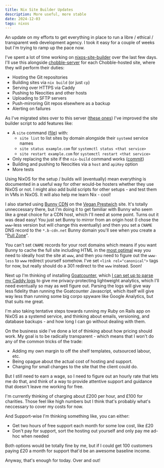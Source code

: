 ```yaml
---
title: Nix Site Builder Updates
description: More useful, more stable
date: 2024-12-03
tags: nixos
---
```


An update on my efforts to get everything in place to run a libre / ethical / transparent web development agency. I took it easy for a couple of weeks but I'm trying to ramp up the pace now.

I've spent a lot of time working on [nixos-site-builder](https://git.chobble.com/chobble/nixos-site-builder/) over the last few days. I'll use this alongside [chobble-server](https://git.chobble.com/chobble/chobble-server) for each Chobble-hosted site, where they will perform their duties:

- Hosting the Git repositories
- Building sites via `nix build` (or just `cp`)
- Serving over HTTPS via Caddy
- Pushing to Neocities and other hosts
- Uploading to SFTP servers
- Push-mirroring Git repos elsewhere as a backup
- Alerting on failures

As I've migrated sites over to this server ([these ones](https://git.chobble.com/hosted-by-chobble)) I've improved the site builder script to add features like:

- A `site` command ([file](https://git.chobble.com/chobble/nixos-site-builder/src/branch/main/lib/mkSiteCommands.nix)) with:
  - `site list` to list sites by domain alongside their `systemd` service names
  - `site status example.com` for `systemctl status <that service>`
  - `site restart example.com` for `systemctl restart <that service>`
- Only replacing the site if the `nix-build` command works ([commit](https://git.chobble.com/chobble/nixos-site-builder/commit/b6f7734d556ed14f1c55c6cc4df08ab1d14cd445))
- Building and pushing to Neocities via a `host` and `apiKey` option
- More tests

Using NixOS for the setup / builds will (eventually) mean everything is documented in a useful way for other would-be hosters whether they use NixOS or not. I might also add build scripts for other setups - and test them in VMs in NixOS. It will also help me learn Nix - cool!

I also started using [Bunny CDN](https://bunny.net/) on the [Vegan Prestwich](https://www.veganprestwich.co.uk) site. It's totally unneccessary there, but I'm doing it to get familiar with Bunny who seem like a great choice for a CDN host, which I'll need at some point. Turns out it was dead easy! You just set Bunny to mirror from an origin host (I chose the `www`-less version but will change this eventually) and then you set a `CNAME` DNS record to the `*.b-cdn.net` Bunny domain you'll see when you create a "[Pull Zone](https://dash.bunny.net/cdn)".

You can't set `CNAME` records for your root domains which means if you want Bunny to cache the full site including HTML in the [most optimal](https://bunny.net/blog/how-aname-dns-records-affect-cdn-routing/) way you need to ideally host the site at `www`, and then you need to figure out the `www-less` to `www` redirect yourself somehow. I've set `<link rel="canonical">` tags for now, but really should do a 301 redirect to the `www` instead. Soon!

Next up I'm thinking of installing [Goatcounter](https://www.goatcounter.com), which [I can set up to parse my Caddy logs](https://www.apalrd.net/posts/2023/studio_website/#goatcounter-service) to give me privacy-protecting lightweight analytics, which I'll need eventually so may as well figure out. Parsing the logs will give way less fidelity than running the Goatcounter Javascript, which itself will give way less than running some big corpo spyware like Google Analytics, but that suits me great.

I'm also taking tentative steps towards running my Ruby on Rails app on NixOS as a systemd service, and thinking about emails, versioning, and database backups - and how long I can go without dealing with them.

On the business side I've done a lot of thinking about how pricing should work. My goal is to be radically transparent - which means that I won't do any of the common tricks of the trade:

- Adding my own margin to off the shelf templates, outsourced labour, etc.
- Being opague about the actual cost of hosting and support.
- Charging for small changes to the site that the client could do.

But I still need to earn a wage, so I need to figure out an hourly rate that lets me do that, and think of a way to provide attentive support and guidance that doesn't leave me working for free.

I'm currently thinking of charging about £200 per hour, and £100 for charities. Those feel like high numbers but I think that's probably what's neccessary to cover my costs for now.

And Support-wise I'm thinking something like, you can either:

- Get two hours of free support each month for some low cost, like £20
- Don't pay for support, sort the hosting out yourself and only pay me ad-hoc when needed

Both options would be totally fine by me, but if I could get 100 customers paying £20 a month for support that'd be an awesome baseline income.

Anyway, that's enough for today. Over and out!
